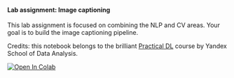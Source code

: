 #### Lab assignment: Image captioning

This lab assignment is focused on combining the NLP and CV areas. Your goal is to build the image captioning pipeline.

Credits: this notebook belongs to the brilliant [Practical DL](https://github.com/yandexdataschool/Practical_DL) course by Yandex School of Data Analysis.

[![Open In Colab](https://colab.research.google.com/assets/colab-badge.svg)](https://colab.research.google.com/github/computer-vision/launch-21f/homeworks/lab_advanced_captioning/lab_advanced_image_captioning.ipynb)